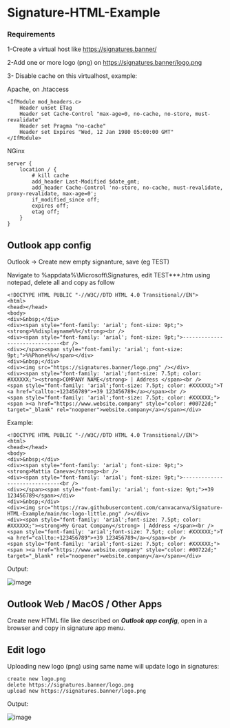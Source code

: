 # Signature-HTML-Example
### Requirements
1-Create a virtual host like https://signatures.banner/

2-Add one or more logo (png) on https://signatures.banner/logo.png

3- Disable cache on this virtualhost, example:

Apache, on .htaccess
```
<IfModule mod_headers.c>
    Header unset ETag
    Header set Cache-Control "max-age=0, no-cache, no-store, must-revalidate"
    Header set Pragma "no-cache"
    Header set Expires "Wed, 12 Jan 1980 05:00:00 GMT"
</IfModule>
```

NGinx
```
server {
    location / {
        # kill cache
        add_header Last-Modified $date_gmt;
        add_header Cache-Control 'no-store, no-cache, must-revalidate, proxy-revalidate, max-age=0';
        if_modified_since off;
        expires off;
        etag off;
    }
}
```

## Outlook app config
Outlook -> Create new empty signanture, save (eg TEST)

Navigate to %appdata%\Microsoft\Signatures, edit TEST***.htm using notepad, delete all and copy as follow
```
<!DOCTYPE HTML PUBLIC "-//W3C//DTD HTML 4.0 Transitional//EN">
<html>
<head></head>
<body>
<div>&nbsp;</div>
<div><span style="font-family: 'arial'; font-size: 9pt;"><strong>%%displayname%%</strong><br />
<div><span style="font-family: 'arial'; font-size: 9pt;">------------------------------<br />
<div></span><span style="font-family: 'arial'; font-size: 9pt;">%%Phone%%</span></div>
<div>&nbsp;</div>
<div><img src="https://signatures.banner/logo.png" /></div>
<div><span style="font-family: 'arial';font-size: 7.5pt; color: #XXXXXX;"><strong>COMPANY NAME</strong> | Address </span><br />
<span style="font-family: 'arial';font-size: 7.5pt; color: #XXXXXX;">T <a href="callto:+123456789">+39 123456789</a></span><br />
<span style="font-family: 'arial';font-size: 7.5pt; color: #XXXXXX;"><span ><a href="https://www.website.company" style="color: #00722d;" target="_blank" rel="noopener">website.company</a></span></div>
```

Example:
```
<!DOCTYPE HTML PUBLIC "-//W3C//DTD HTML 4.0 Transitional//EN">
<html>
<head></head>
<body>
<div>&nbsp;</div>
<div><span style="font-family: 'arial'; font-size: 9pt;"><strong>Mattia Caneva</strong><br />
<div><span style="font-family: 'arial'; font-size: 9pt;">------------------------------<br />
<div></span><span style="font-family: 'arial'; font-size: 9pt;">+39 123456789</span></div>
<div>&nbsp;</div>
<div><img src="https://raw.githubusercontent.com/canvacanva/Signature-HTML-Example/main/mc-logo-little.png" /></div>
<div><span style="font-family: 'arial';font-size: 7.5pt; color: #XXXXXX;"><strong>My Great Company</strong> | Address </span><br />
<span style="font-family: 'arial';font-size: 7.5pt; color: #XXXXXX;">T <a href="callto:+123456789">+39 123456789</a></span><br />
<span style="font-family: 'arial';font-size: 7.5pt; color: #XXXXXX;"><span ><a href="https://www.website.company" style="color: #00722d;" target="_blank" rel="noopener">website.company</a></span></div>
```

Output:

![image](https://github.com/canvacanva/Signature-HTML-Example/assets/17501324/5e131584-4a94-43aa-93fc-876aa52d1d0e)


## Outlook Web / MacOS / Other Apps
Create new HTML file like described on  ***Outlook app config***, open in a browser and copy in signature app menu.

## Edit logo
Uploading new logo (png) using same name will update logo in signatures:

```
create new logo.png
delete https://signatures.banner/logo.png
upload new https://signatures.banner/logo.png
```

Output:

![image](https://github.com/canvacanva/Signature-HTML-Example/assets/17501324/4a125e44-c019-43d1-b6ac-d268a3c8d3c0)
